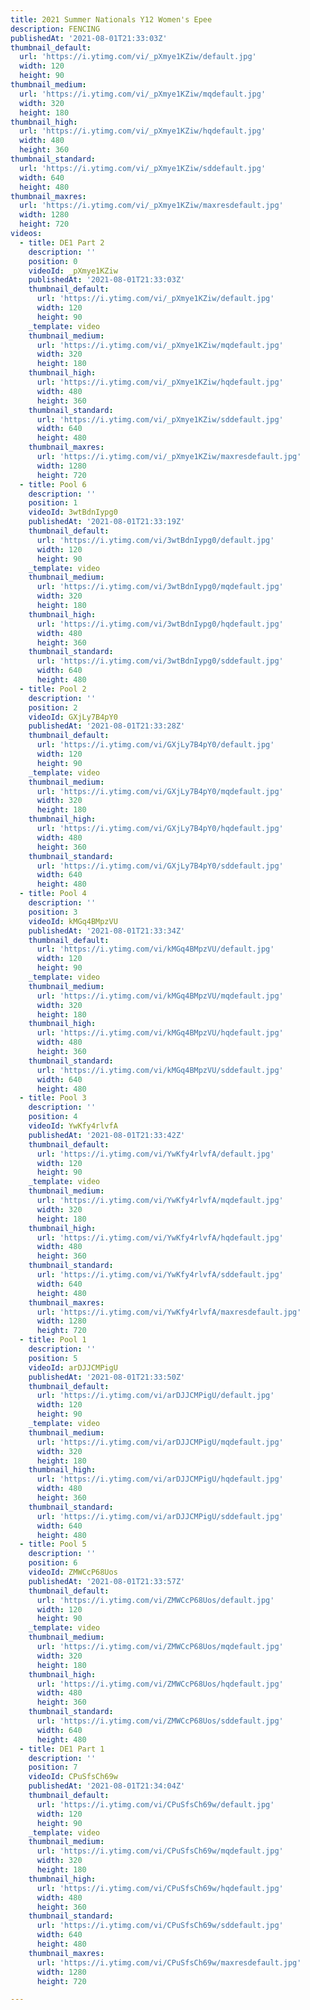 ```yaml
---
title: 2021 Summer Nationals Y12 Women's Epee
description: FENCING
publishedAt: '2021-08-01T21:33:03Z'
thumbnail_default:
  url: 'https://i.ytimg.com/vi/_pXmye1KZiw/default.jpg'
  width: 120
  height: 90
thumbnail_medium:
  url: 'https://i.ytimg.com/vi/_pXmye1KZiw/mqdefault.jpg'
  width: 320
  height: 180
thumbnail_high:
  url: 'https://i.ytimg.com/vi/_pXmye1KZiw/hqdefault.jpg'
  width: 480
  height: 360
thumbnail_standard:
  url: 'https://i.ytimg.com/vi/_pXmye1KZiw/sddefault.jpg'
  width: 640
  height: 480
thumbnail_maxres:
  url: 'https://i.ytimg.com/vi/_pXmye1KZiw/maxresdefault.jpg'
  width: 1280
  height: 720
videos:
  - title: DE1 Part 2
    description: ''
    position: 0
    videoId: _pXmye1KZiw
    publishedAt: '2021-08-01T21:33:03Z'
    thumbnail_default:
      url: 'https://i.ytimg.com/vi/_pXmye1KZiw/default.jpg'
      width: 120
      height: 90
    _template: video
    thumbnail_medium:
      url: 'https://i.ytimg.com/vi/_pXmye1KZiw/mqdefault.jpg'
      width: 320
      height: 180
    thumbnail_high:
      url: 'https://i.ytimg.com/vi/_pXmye1KZiw/hqdefault.jpg'
      width: 480
      height: 360
    thumbnail_standard:
      url: 'https://i.ytimg.com/vi/_pXmye1KZiw/sddefault.jpg'
      width: 640
      height: 480
    thumbnail_maxres:
      url: 'https://i.ytimg.com/vi/_pXmye1KZiw/maxresdefault.jpg'
      width: 1280
      height: 720
  - title: Pool 6
    description: ''
    position: 1
    videoId: 3wtBdnIypg0
    publishedAt: '2021-08-01T21:33:19Z'
    thumbnail_default:
      url: 'https://i.ytimg.com/vi/3wtBdnIypg0/default.jpg'
      width: 120
      height: 90
    _template: video
    thumbnail_medium:
      url: 'https://i.ytimg.com/vi/3wtBdnIypg0/mqdefault.jpg'
      width: 320
      height: 180
    thumbnail_high:
      url: 'https://i.ytimg.com/vi/3wtBdnIypg0/hqdefault.jpg'
      width: 480
      height: 360
    thumbnail_standard:
      url: 'https://i.ytimg.com/vi/3wtBdnIypg0/sddefault.jpg'
      width: 640
      height: 480
  - title: Pool 2
    description: ''
    position: 2
    videoId: GXjLy7B4pY0
    publishedAt: '2021-08-01T21:33:28Z'
    thumbnail_default:
      url: 'https://i.ytimg.com/vi/GXjLy7B4pY0/default.jpg'
      width: 120
      height: 90
    _template: video
    thumbnail_medium:
      url: 'https://i.ytimg.com/vi/GXjLy7B4pY0/mqdefault.jpg'
      width: 320
      height: 180
    thumbnail_high:
      url: 'https://i.ytimg.com/vi/GXjLy7B4pY0/hqdefault.jpg'
      width: 480
      height: 360
    thumbnail_standard:
      url: 'https://i.ytimg.com/vi/GXjLy7B4pY0/sddefault.jpg'
      width: 640
      height: 480
  - title: Pool 4
    description: ''
    position: 3
    videoId: kMGq4BMpzVU
    publishedAt: '2021-08-01T21:33:34Z'
    thumbnail_default:
      url: 'https://i.ytimg.com/vi/kMGq4BMpzVU/default.jpg'
      width: 120
      height: 90
    _template: video
    thumbnail_medium:
      url: 'https://i.ytimg.com/vi/kMGq4BMpzVU/mqdefault.jpg'
      width: 320
      height: 180
    thumbnail_high:
      url: 'https://i.ytimg.com/vi/kMGq4BMpzVU/hqdefault.jpg'
      width: 480
      height: 360
    thumbnail_standard:
      url: 'https://i.ytimg.com/vi/kMGq4BMpzVU/sddefault.jpg'
      width: 640
      height: 480
  - title: Pool 3
    description: ''
    position: 4
    videoId: YwKfy4rlvfA
    publishedAt: '2021-08-01T21:33:42Z'
    thumbnail_default:
      url: 'https://i.ytimg.com/vi/YwKfy4rlvfA/default.jpg'
      width: 120
      height: 90
    _template: video
    thumbnail_medium:
      url: 'https://i.ytimg.com/vi/YwKfy4rlvfA/mqdefault.jpg'
      width: 320
      height: 180
    thumbnail_high:
      url: 'https://i.ytimg.com/vi/YwKfy4rlvfA/hqdefault.jpg'
      width: 480
      height: 360
    thumbnail_standard:
      url: 'https://i.ytimg.com/vi/YwKfy4rlvfA/sddefault.jpg'
      width: 640
      height: 480
    thumbnail_maxres:
      url: 'https://i.ytimg.com/vi/YwKfy4rlvfA/maxresdefault.jpg'
      width: 1280
      height: 720
  - title: Pool 1
    description: ''
    position: 5
    videoId: arDJJCMPigU
    publishedAt: '2021-08-01T21:33:50Z'
    thumbnail_default:
      url: 'https://i.ytimg.com/vi/arDJJCMPigU/default.jpg'
      width: 120
      height: 90
    _template: video
    thumbnail_medium:
      url: 'https://i.ytimg.com/vi/arDJJCMPigU/mqdefault.jpg'
      width: 320
      height: 180
    thumbnail_high:
      url: 'https://i.ytimg.com/vi/arDJJCMPigU/hqdefault.jpg'
      width: 480
      height: 360
    thumbnail_standard:
      url: 'https://i.ytimg.com/vi/arDJJCMPigU/sddefault.jpg'
      width: 640
      height: 480
  - title: Pool 5
    description: ''
    position: 6
    videoId: ZMWCcP68Uos
    publishedAt: '2021-08-01T21:33:57Z'
    thumbnail_default:
      url: 'https://i.ytimg.com/vi/ZMWCcP68Uos/default.jpg'
      width: 120
      height: 90
    _template: video
    thumbnail_medium:
      url: 'https://i.ytimg.com/vi/ZMWCcP68Uos/mqdefault.jpg'
      width: 320
      height: 180
    thumbnail_high:
      url: 'https://i.ytimg.com/vi/ZMWCcP68Uos/hqdefault.jpg'
      width: 480
      height: 360
    thumbnail_standard:
      url: 'https://i.ytimg.com/vi/ZMWCcP68Uos/sddefault.jpg'
      width: 640
      height: 480
  - title: DE1 Part 1
    description: ''
    position: 7
    videoId: CPuSfsCh69w
    publishedAt: '2021-08-01T21:34:04Z'
    thumbnail_default:
      url: 'https://i.ytimg.com/vi/CPuSfsCh69w/default.jpg'
      width: 120
      height: 90
    _template: video
    thumbnail_medium:
      url: 'https://i.ytimg.com/vi/CPuSfsCh69w/mqdefault.jpg'
      width: 320
      height: 180
    thumbnail_high:
      url: 'https://i.ytimg.com/vi/CPuSfsCh69w/hqdefault.jpg'
      width: 480
      height: 360
    thumbnail_standard:
      url: 'https://i.ytimg.com/vi/CPuSfsCh69w/sddefault.jpg'
      width: 640
      height: 480
    thumbnail_maxres:
      url: 'https://i.ytimg.com/vi/CPuSfsCh69w/maxresdefault.jpg'
      width: 1280
      height: 720

---
```

